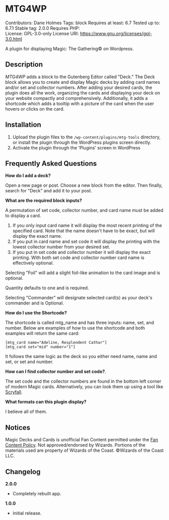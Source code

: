 # MTG4WP
Contributors:      Dane Holmes
Tags:              block
Requires at least: 6.7
Tested up to:      6.7.1
Stable tag:        2.0.0
Requires PHP:      
License:           GPL-3.0-only
License URI:       https://www.gnu.org/licenses/gpl-3.0.html

A plugin for displaying Magic: The Gathering© on Wordpress.

## Description

*MTG4WP* adds a block to the Gutenberg Editor called "Deck." The Deck block allows you to create and display Magic decks by adding card names and/or set and collector numbers. After adding your desired cards, the plugin does all the work, organizing the cards and displaying your deck on your website compactly and comprehensively. Additionally, it adds a shortcode which adds a tooltip with a picture of the card when the user hovers or clicks on the card.

## Installation

1. Upload the plugin files to the `/wp-content/plugins/mtg-tools` directory, or install the plugin through the WordPress plugins screen directly.
2. Activate the plugin through the 'Plugins' screen in WordPress

## Frequently Asked Questions

**How do I add a deck?**

Open a new page or post. Choose a new block from the editor. Then finally, search for "Deck" and add it to your post.

**What are the required block inputs?**

A permutation of set code, collector number, and card name must be added to display a card.
1. If you only input card name it will display the most recent printing of the specified card. Note that the name doesn't have to be exact, but will display the exact name.
2. If you put in card name and set code it will display the printing with the lowest collector number from your desired set.
3. If you put in set code and collector number it will display the exact printing. With both set code and collector number card name is effectively optional.

Selecting "Foil" will add a slight foil-like animation to the card image and is optional.

Quantity defaults to one and is required.

Selecting "Commander" will designate selected card(s) as your deck's commander and is Optional.

**How do I use the Shortcode?**

The shortcode is called mtg_name and has three inputs: name, set, and number. Below are examples of how to use the shortcode and both examples will return the same card:
```
[mtg_card name="Adeline, Resplendent Cathar"]
[mtg_card set="mid" number="1"]
```
It follows the same logic as the deck so you either need name, name and set, or set and number.

**How can I find collector number and set code?**.

The set code and the collector numbers are found in the bottom left corner of modern Magic cards. Alternatively, you can look them up using a tool like [Scryfall](https://scryfall.com).

**What formats can this plugin display?**

I believe all of them.

## Notices

Magic Decks and Cards is unofficial Fan Content permitted under the [Fan Content Policy](https://company.wizards.com/en/legal/fancontentpolicy). Not approved/endorsed by Wizards. Portions of the materials used are property of Wizards of the Coast. ©Wizards of the Coast LLC.

## Changelog

**2.0.0**
* Completely rebuilt app.

**1.0.0**
* Initial release.
